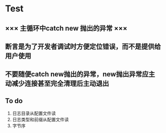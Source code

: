 # Test
## ××× 主循环中catch new 抛出的异常 ×××
## 断言是为了开发者调试时方便定位错误，而不是提供给用户使用
## 不要随便catch new抛出的异常，new抛出异常应主动减少连接甚至完全清理后主动退出
## To do 
1. 日志目录从配置文件读
2. 日志类型和前缀从配置文件读
3.  字节序